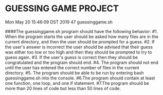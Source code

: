 # GUESSING GAME PROJECT
Mon May 20 15:46:09 DST 2019
47 guessinggame.sh

####The guessinggame.sh program should have the following behavior:
#1. When the program starts the user should be asked how many files are in the current directory, and then the user should be prompted for a guess.
#2. If the user's answer is incorrect the user should be advised that their guess was either too low or too high and then they should be prompted to try to guess again.
#3. If the user's guess is correct then they should be congratulated and the program should end.
#4. The program should not end until the user has entered the correct number of files in the current directory.
#5. The program should be able to be run by entering bash guessinggame.sh into the console.
#6.The program should contain at least one function, one loop, and one if statement.
#7.The program should be more than 20 lines of code but less than 50 lines of code.
